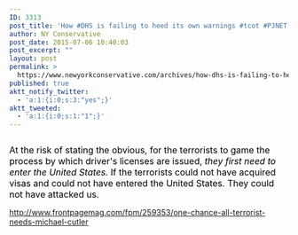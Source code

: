 ```yaml
---
ID: 3313
post_title: 'How #DHS is failing to heed its own warnings #tcot #PJNET #MakeAmericaGreatAgain'
author: NY Conservative
post_date: 2015-07-06 10:40:03
post_excerpt: ""
layout: post
permalink: >
  https://www.newyorkconservative.com/archives/how-dhs-is-failing-to-heed-its-own-warnings-tcot-pjnet-makeamericagreatagain/
published: true
aktt_notify_twitter:
  - 'a:1:{i:0;s:3:"yes";}'
aktt_tweeted:
  - 'a:1:{i:0;s:1:"1";}'
---
```

<p><img src="http://www.newyorkconservative.com/wp-content/uploads/2015/07/070615_1439_HowDHSisfai1.png" alt="" />
	</p><p><span style="font-size:12pt"><span style="color:black">At the risk of stating the obvious, for the terrorists to game the process by which driver's licenses are issued, <em>they first need to enter the United States.</em> If the terrorists could not have acquired visas and could not have entered the United States. They could not have attacked us.</span>
		</span></p><p><a href="http://www.frontpagemag.com/fpm/259353/one-chance-all-terrorist-needs-michael-cutler">http://www.frontpagemag.com/fpm/259353/one-chance-all-terrorist-needs-michael-cutler</a>
	</p>